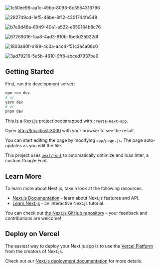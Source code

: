 ![1c50ee96-aa1c-49bb-8093-8c3554316796](https://github.com/ishanwadhwani/frontend_ecom/assets/89929251/1f5d749d-a972-494a-a850-a59b710d06db)

![282749cd-1ef5-46be-8f12-4301744fe548](https://github.com/ishanwadhwani/frontend_ecom/assets/89929251/60ed5a61-f6ee-4764-9f0e-97b9bf2c2475)

![b7e9d48a-8949-40a1-a522-e650184b8c76](https://github.com/ishanwadhwani/frontend_ecom/assets/89929251/3c2bf859-610d-448c-8986-76663fe9820b)

![67269016-1aa8-4ad3-810b-fbe6d25922df](https://github.com/ishanwadhwani/frontend_ecom/assets/89929251/46e02ae6-4259-47e4-85fa-fea890cb2c47)

![1803a60f-b199-4c0a-a4c4-f51c3a4a06c0](https://github.com/ishanwadhwani/frontend_ecom/assets/89929251/fe8de806-e24c-4483-ace9-3829c5cabd06)

![3ad79216-5e5b-4610-9ff6-abced7937be9](https://github.com/ishanwadhwani/frontend_ecom/assets/89929251/7f09c7a9-1565-45b4-bf65-4bb9dbdfaba0)

## Getting Started

First, run the development server:

```bash
npm run dev
# or
yarn dev
# or
pnpm dev
```
This is a [Next.js](https://nextjs.org/) project bootstrapped with [`create-next-app`](https://github.com/vercel/next.js/tree/canary/packages/create-next-app).

Open [http://localhost:3000](http://localhost:3000) with your browser to see the result.

You can start editing the page by modifying `app/page.js`. The page auto-updates as you edit the file.

This project uses [`next/font`](https://nextjs.org/docs/basic-features/font-optimization) to automatically optimize and load Inter, a custom Google Font.



## Learn More

To learn more about Next.js, take a look at the following resources:

- [Next.js Documentation](https://nextjs.org/docs) - learn about Next.js features and API.
- [Learn Next.js](https://nextjs.org/learn) - an interactive Next.js tutorial.

You can check out [the Next.js GitHub repository](https://github.com/vercel/next.js/) - your feedback and contributions are welcome!

## Deploy on Vercel

The easiest way to deploy your Next.js app is to use the [Vercel Platform](https://vercel.com/new?utm_medium=default-template&filter=next.js&utm_source=create-next-app&utm_campaign=create-next-app-readme) from the creators of Next.js.

Check out our [Next.js deployment documentation](https://nextjs.org/docs/deployment) for more details.
